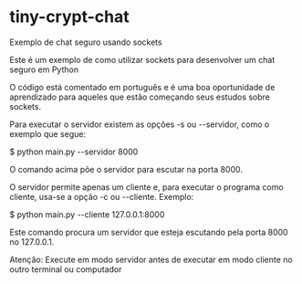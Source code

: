 tiny-crypt-chat
===============

Exemplo de chat seguro usando sockets

Este é um exemplo de como utilizar sockets para desenvolver um chat seguro em Python

O código está comentado em português e é uma boa oportunidade de aprendizado para aqueles 
que estão começando seus estudos sobre sockets.

Para executar o servidor existem as opções -s ou --servidor, como o exemplo que segue:

$ python main.py --servidor 8000

O comando acima põe o servidor para escutar na porta 8000.

O servidor permite apenas um cliente e, para executar o programa como cliente, usa-se a 
opção -c ou --cliente. Exemplo:

$ python main.py --cliente 127.0.0.1:8000

Este comando procura um servidor que esteja escutando pela porta 8000 no 127.0.0.1.

Atenção: Execute em modo servidor antes de executar em modo cliente no outro 
terminal ou computador